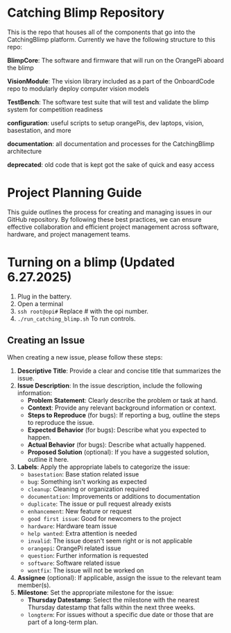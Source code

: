 # Catching Blimp Repository


This is the repo that houses all of the components that go into the CatchingBlimp platform. Currently we have the following structure to this repo:

**BlimpCore**: The software and firmware that will run on the OrangePi aboard the blimp

**VisionModule**: The vision library included as a part of the OnboardCode repo to modularly deploy computer vision models

**TestBench**: The software test suite that will test and validate the blimp system for competition readiness   

**configuration**: useful scripts to setup orangePis, dev laptops, vision, basestation, and more

**documentation**: all documentation and processes for the CatchingBlimp architecture

**deprecated**: old code that is kept got the sake of quick and easy access

# Project Planning Guide

This guide outlines the process for creating and managing issues in our GitHub repository. By following these best practices, we can ensure effective collaboration and efficient project management across software, hardware, and project management teams.

# Turning on a blimp (Updated 6.27.2025)
1. Plug in the battery.
2. Open a terminal
3. `ssh root@opi#` Replace # with the opi number.
4. `./run_catching_blimp.sh` To run controls. 

## Creating an Issue

When creating a new issue, please follow these steps:

1. **Descriptive Title**: Provide a clear and concise title that summarizes the issue.
2. **Issue Description**: In the issue description, include the following information:
   - **Problem Statement**: Clearly describe the problem or task at hand.
   - **Context**: Provide any relevant background information or context.
   - **Steps to Reproduce** (for bugs): If reporting a bug, outline the steps to reproduce the issue.
   - **Expected Behavior** (for bugs): Describe what you expected to happen.
   - **Actual Behavior** (for bugs): Describe what actually happened.
   - **Proposed Solution** (optional): If you have a suggested solution, outline it here.
3. **Labels**: Apply the appropriate labels to categorize the issue:
   - `basestation`: Base station related issue
   - `bug`: Something isn't working as expected
   - `cleanup`: Cleaning or organization required
   - `documentation`: Improvements or additions to documentation
   - `duplicate`: The issue or pull request already exists
   - `enhancement`: New feature or request
   - `good first issue`: Good for newcomers to the project
   - `hardware`: Hardware team issue
   - `help wanted`: Extra attention is needed
   - `invalid`: The issue doesn't seem right or is not applicable
   - `orangepi`: OrangePi related issue
   - `question`: Further information is requested
   - `software`: Software related issue
   - `wontfix`: The issue will not be worked on
4. **Assignee** (optional): If applicable, assign the issue to the relevant team member(s).
5. **Milestone**: Set the appropriate milestone for the issue:
   - **Thursday Datestamp**: Select the milestone with the nearest Thursday datestamp that falls within the next three weeks.
   - `longterm`: For issues without a specific due date or those that are part of a long-term plan.


